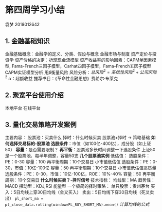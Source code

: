 # 第四周学习小结

袁梦 2018012642

## 1. 金融基础知识
金融基础概念：金融学的定义、分类、假设与概念
金融市场与制度
资产定价与投资学
	资产价格的决定：折现现金流模型
	资产收益率的影响因素：CAPM单因素模型, Fama-French三因子模型，Carhat四因子模型，Fama-French五因子模型
CAPM实证模型分析
	用$\beta$衡量风险
	风险分析：$总风险^2 = 系统性风险^2 + 公司风险^2$
	$\alpha$：超额收益
推荐书目：《革命性金融思想》费希尔·布莱克

## 2. 聚宽平台使用介绍
本地平台
在线平台

## 3. 量化交易策略开发案例
主要内容：
	股票池：买卖什么
	择时：什么时候买卖
股票池+择时 -> 策略基础
**如何选择交易标的-股票池**
	**选股条件**：市值（如100亿-400亿），成分股（如上证50）
	**容量**：是否需要限制？
	**再平衡**：股票池多长时间调整一下选股条件
		上证50是一个股票池，每半年调整，容量50支
	**几个股票池实例**
		低估值：
			选股条件：PE：0-30
			容量：100
			再平衡周期：10个交易日
		小市值低估值
			选股条件：PE：0-30，市值：10亿-100亿
			容量：50
			再平衡周期：10个交易日
		小市值低估值高质量
			选股条件：PE：0-30，市值：10亿-100亿，ROE：10%-40%
			容量：50
			再平衡周期：10个交易日
**什么时候买卖？-择时信号**
	技术指标：
		均线型：MA
		趋势性：MACD
		摆动型：KDJ,RSI
		能量型
	一个极简的择时策略：
		单只股票：贵州茅台
		买入：5日均线上穿30日均线（金叉买入）
		卖出：5日均线下穿30日均线（死叉卖出）
`pl_short_ma = pl_close_data.rolling(window=PL_BUY_SHORT_MA).mean()`
		*计算均线的公式*